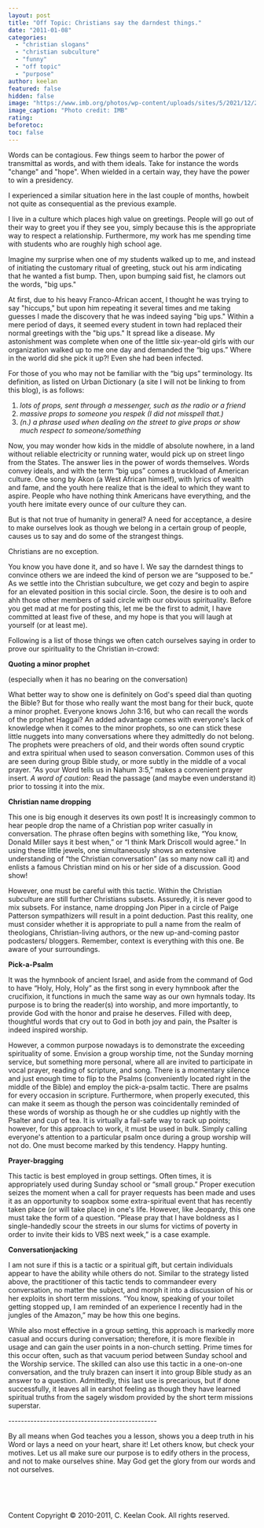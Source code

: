 ```yaml
---
layout: post
title: "Off Topic: Christians say the darndest things."
date: "2011-01-08"
categories: 
  - "christian slogans"
  - "christian subculture"
  - "funny"
  - "off topic"
  - "purpose"
author: keelan
featured: false
hidden: false
image: "https://www.imb.org/photos/wp-content/uploads/sites/5/2021/12/20210123RWH0313-2000x1333.jpg"
image_caption: "Photo credit: IMB"
rating:
beforetoc:
toc: false
---
```


Words can be contagious. Few things seem to harbor the power of transmittal as words, and with them ideals. Take for instance the words "change" and "hope". When wielded in a certain way, they have the power to win a presidency.

I experienced a similar situation here in the last couple of months, howbeit not quite as consequential as the previous example.

I live in a culture which places high value on greetings. People will go out of their way to greet you if they see you, simply because this is the appropriate way to respect a relationship. Furthermore, my work has me spending time with students who are roughly high school age.

Imagine my surprise when one of my students walked up to me, and instead of initiating the customary ritual of greeting, stuck out his arm indicating that he wanted a fist bump. Then, upon bumping said fist, he clamors out the words, "big ups."

At first, due to his heavy Franco-African accent, I thought he was trying to say "hiccups," but upon him repeating it several times and me taking guesses I made the discovery that he was indeed saying "big ups." Within a mere period of days, it seemed every student in town had replaced their normal greetings with the "big ups." It spread like a disease. My astonishment was complete when one of the little six-year-old girls with our organization walked up to me one day and demanded the “big ups.” Where in the world did she pick it up?! Even she had been infected.

For those of you who may not be familiar with the “big ups” terminology. Its definition, as listed on Urban Dictionary (a site I will not be linking to from this blog), is as follows:

1. _lots of props, sent through a messenger, such as the radio or a friend_
2. _massive props to someone you respek (I did not misspell that.)_
3. _(n.) a phrase used when dealing on the street to give props or show much respect to someone/something_

Now, you may wonder how kids in the middle of absolute nowhere, in a land without reliable electricity or running water, would pick up on street lingo from the States. The answer lies in the power of words themselves. Words convey ideals, and with the term “big ups” comes a truckload of American culture. One song by Akon (a West African himself), with lyrics of wealth and fame, and the youth here realize that is the ideal to which they want to aspire. People who have nothing think Americans have everything, and the youth here imitate every ounce of our culture they can.

But is that not true of humanity in general? A need for acceptance, a desire to make ourselves look as though we belong in a certain group of people, causes us to say and do some of the strangest things.

Christians are no exception.

You know you have done it, and so have I. We say the darndest things to convince others we are indeed the kind of person we are “supposed to be.” As we settle into the Christian subculture, we get cozy and begin to aspire for an elevated position in this social circle. Soon, the desire is to ooh and ahh those other members of said circle with our obvious spirituality. Before you get mad at me for posting this, let me be the first to admit, I have committed at least five of these, and my hope is that you will laugh at yourself (or at least me).

Following is a list of those things we often catch ourselves saying in order to prove our spirituality to the Christian in-crowd:

**Quoting a minor prophet**

(especially when it has no bearing on the conversation)

What better way to show one is definitely on God's speed dial than quoting the Bible? But for those who really want the most bang for their buck, quote a minor prophet. Everyone knows John 3:16, but who can recall the words of the prophet Haggai? An added advantage comes with everyone's lack of knowledge when it comes to the minor prophets, so one can stick these little nuggets into many conversations where they admittedly do not belong. The prophets were preachers of old, and their words often sound cryptic and extra spiritual when used to season conversation. Common uses of this are seen during group Bible study, or more subtly in the middle of a vocal prayer. “As your Word tells us in Nahum 3:5,” makes a convenient prayer insert. _A word of caution:_ Read the passage (and maybe even understand it) prior to tossing it into the mix.

**Christian name dropping**

This one is big enough it deserves its own post! It is increasingly common to hear people drop the name of a Christian pop writer casually in conversation. The phrase often begins with something like, “You know, Donald Miller says it best when,” or “I think Mark Driscoll would agree.” In using these little jewels, one simultaneously shows an extensive understanding of “the Christian conversation” (as so many now call it) and enlists a famous Christian mind on his or her side of a discussion. Good show!

However, one must be careful with this tactic. Within the Christian subculture are still further Christians subsets. Assuredly, it is never good to mix subsets. For instance, name dropping Jon Piper in a circle of Paige Patterson sympathizers will result in a point deduction. Past this reality, one must consider whether it is appropriate to pull a name from the realm of theologians, Christian-living authors, or the new up-and-coming pastor podcasters/ bloggers. Remember, context is everything with this one. Be aware of your surroundings.

**Pick-a-Psalm**

It was the hymnbook of ancient Israel, and aside from the command of God to have “Holy, Holy, Holy” as the first song in every hymnbook after the crucifixion, it functions in much the same way as our own hymnals today. Its purpose is to bring the reader(s) into worship, and more importantly, to provide God with the honor and praise he deserves. Filled with deep, thoughtful words that cry out to God in both joy and pain, the Psalter is indeed inspired worship.

However, a common purpose nowadays is to demonstrate the exceeding spirituality of some. Envision a group worship time, not the Sunday morning service, but something more personal, where all are invited to participate in vocal prayer, reading of scripture, and song. There is a momentary silence and just enough time to flip to the Psalms (conveniently located right in the middle of the Bible) and employ the pick-a-psalm tactic. There are psalms for every occasion in scripture. Furthermore, when properly executed, this can make it seem as though the person was coincidentally reminded of these words of worship as though he or she cuddles up nightly with the Psalter and cup of tea. It is virtually a fail-safe way to rack up points; however, for this approach to work, it must be used in bulk. Simply calling everyone's attention to a particular psalm once during a group worship will not do. One must become marked by this tendency. Happy hunting.

**Prayer-bragging**

This tactic is best employed in group settings. Often times, it is appropriately used during Sunday school or “small group.” Proper execution seizes the moment when a call for prayer requests has been made and uses it as an opportunity to soapbox some extra-spiritual event that has recently taken place (or will take place) in one's life. However, like Jeopardy, this one must take the form of a question. “Please pray that I have boldness as I single-handedly scour the streets in our slums for victims of poverty in order to invite their kids to VBS next week,” is a case example.

**Conversationjacking**

I am not sure if this is a tactic or a spiritual gift, but certain individuals appear to have the ability while others do not. Similar to the strategy listed above, the practitioner of this tactic tends to commandeer every conversation, no matter the subject, and morph it into a discussion of his or her exploits in short term missions. “You know, speaking of your toilet getting stopped up, I am reminded of an experience I recently had in the jungles of the Amazon,” may be how this one begins.

While also most effective in a group setting, this approach is markedly more casual and occurs during conversation; therefore, it is more flexible in usage and can gain the user points in a non-church setting. Prime times for this occur often, such as that vacuum period between Sunday school and the Worship service. The skilled can also use this tactic in a one-on-one conversation, and the truly brazen can insert it into group Bible study as an answer to a question. Admittedly, this last use is precarious, but if done successfully, it leaves all in earshot feeling as though they have learned spiritual truths from the sagely wisdom provided by the short term missions superstar.

\-----------------------------------------------

By all means when God teaches you a lesson, shows you a deep truth in his Word or lays a need on your heart, share it! Let others know, but check your motives. Let us all make sure our purpose is to edify others in the process, and not to make ourselves shine. May God get the glory from our words and not ourselves.

 

 

Content Copyright © 2010-2011, C. Keelan Cook. All rights reserved.
